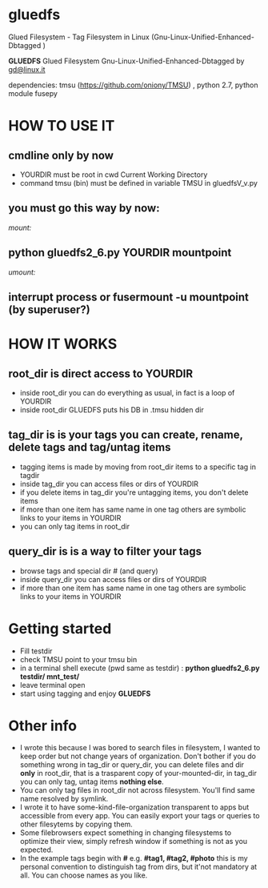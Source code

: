 # gluedfs
Glued Filesystem - Tag Filesystem in Linux (Gnu-Linux-Unified-Enhanced-Dbtagged )

**GLUEDFS**
Glued Filesystem
Gnu-Linux-Unified-Enhanced-Dbtagged
by gd@linux.it

dependencies: tmsu (https://github.com/oniony/TMSU) , python 2.7, python module fusepy

# HOW TO USE IT
## cmdline only by now
* YOURDIR must be root in cwd Current Working Directory
* command tmsu (bin) must be defined in variable TMSU in gluedfsV_v.py
## you must go this way by now:
*mount:*
## python gluedfs2_6.py YOURDIR mountpoint
*umount:*
## interrupt process or fusermount -u mountpoint (by superuser?)

# HOW IT WORKS
## root_dir is direct access to YOURDIR
- inside root_dir you can do everything as usual, in fact is a loop of YOURDIR
- inside root_dir GLUEDFS puts his DB in .tmsu hidden dir

## tag_dir is is your tags you can create, rename, delete tags and tag/untag items
- tagging items is made by moving from root_dir items to a specific tag in tagdir
- inside tag_dir you can access files or dirs of YOURDIR
- if you delete items in tag_dir you're untagging items, you don't delete items
- if more than one item has same name in one tag others are symbolic
  links to your items in YOURDIR
- you can only tag items in root_dir

## query_dir is is a way to filter your tags
- browse tags and special dir # (and query)
- inside query_dir you can access files or dirs of YOURDIR
- if more than one item has same name in one tag others are symbolic
  links to your items in YOURDIR

# Getting started
- Fill testdir
- check TMSU point to your tmsu bin 
- in a terminal shell execute (pwd same as testdir) : **python gluedfs2_6.py testdir/ mnt_test/**
- leave terminal open
- start using tagging and enjoy **GLUEDFS**

# Other info
- I wrote this because I was bored to search files in filesystem, I wanted to keep order but not 
 change years of organization. Don't bother if you do something wrong in tag_dir or query_dir, you can
  delete files and dir **only** in root_dir, that is a trasparent copy of your-mounted-dir, in 
  tag_dir you can only tag, untag items **nothing else**. 
 - You can only tag files in root_dir not across filesystem. You'll find same name resolved by symlink.
- I wrote it to have some-kind-file-organization transparent to apps but accessible from every
 app. You can easily export your tags or queries to other filesytems by copying them.
 - Some filebrowsers expect something in changing filesystems to optimize their view, simply refresh
  window if something is not as you expected.
- In the example tags begin with **#** e.g. **#tag1, #tag2, #photo** this is my personal convention to 
 distinguish tag from dirs, but it'not mandatory at all. You can choose names as you like.
